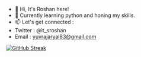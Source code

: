 - 👋 Hi, It's Roshan here!
- 🌱 Currently learning python and honing my skills.
- 📫 Let's get connected :
-    Twitter : @it_sroshan
-    Email  : yuvrajaryal83@gmail.com


[![GitHub Streak](https://streak-stats.demolab.com/?user=Roshan310)](https://git.io/streak-stats)


<!---
Roshan310/Roshan310 is a ✨ special ✨ repository because its `README.md` (this file) appears on your GitHub profile.
You can click the Preview link to take a look at your changes.
--->
